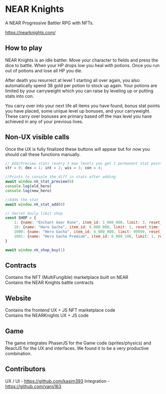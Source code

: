 # NEAR Knights

A NEAR Progressive Battler RPG with NFTs.  
  
https://nearknights.com/

## How to play
NEAR Knights is an idle battler. Move your character to fields
and press the dice to battle. When your HP drops low you heal with
potions. Once you run out of potions and lose all HP you die.  
  
After death you resurrect at level 1 starting all over again, you
also automatically spend 38 gold per potion to stock up again. Your
potions are limited by your carryweight which you can raise by leveling up
or putting stats into con.  
  
You carry over into your next life all items you have found, bonus
stat points you have placed, some unique level up bonuses, and your 
carryweight. These carry over bonuses are primary based off the max 
level you have achieved in any of your previous lives.
  
## Non-UX visible calls
Once the UX is fully finalized these buttons will appear but for now
you should call these functions manually.

```javascript
// Add/Preview stats (every 3 max levels you get 1 permanent stat point)
str = 0; dex = 1; int = 2; wis = 3; con = 4;

//Prints to console the diff in stats after adding
await window.nk_stat_preview(0)
console.log(old_hero)
console.log(new_hero)

//Adds the stat
await window.nk_stat_add(0)
```

```javascript
// Secret daily limit shop
const SHOP = {
    1: {name: "Enchant Gear Rune", item_id: 1_000_000, limit: 3, reset_time: 23*60*60, cost: 3_000, currency: "gold"},
    10: {name: "Hero Gacha", item_id: 6_000_000, limit: 1, reset_time: 23*60*60, cost: 3_000, currency: "gold"},
    1000: {name: "Hero Gacha", item_id: 6_000_000, limit: 99999, reset_time: 23*60*60, cost: 1, currency: "near"},
    1001: {name: "Hero Gacha Premium", item_id: 6_000_100, limit: 1, reset_time: 23*60*60, cost: 1, currency: "near"},
}

await window.nk_shop_buy(1)
```

## Contracts
Contains the NFT (MultiFungible) marketplace built on NEAR  
Contains the NEAR Knights battle contracts  

## Website
Contains the frontend UX + JS NFT marketplace code  
Contains the NEARKnights UX + JS code  

## Game
The game integrates PhaserJS for the Game code (sprites/physics) 
and ReactJS for the UX and interfaces. We found it to be a very
productive combination.

## Contributors
UX / UI - https://github.com/kasim393
Integration - https://github.com/vans163
